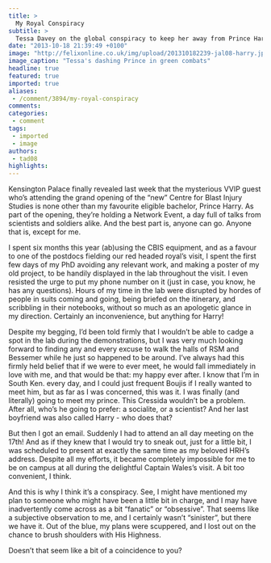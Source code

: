 ```yaml
---
title: >
  My Royal Conspiracy
subtitle: >
  Tessa Davey on the global conspiracy to keep her away from Prince Harry
date: "2013-10-18 21:39:49 +0100"
image: "http://felixonline.co.uk/img/upload/201310182239-jal08-harry.jpg"
image_caption: "Tessa's dashing Prince in green combats"
headline: true
featured: true
imported: true
aliases:
 - /comment/3894/my-royal-conspiracy
comments:
categories:
 - comment
tags:
 - imported
 - image
authors:
 - tad08
highlights:
---
```


Kensington Palace finally revealed last week that the mysterious VVIP guest who’s attending the grand opening of the “new” Centre for Blast Injury Studies is none other than my favourite eligible bachelor, Prince Harry. As part of the opening, they’re holding a Network Event, a day full of talks from scientists and soldiers alike. And the best part is, anyone can go. Anyone that is, except for me.

I spent six months this year (ab)using the CBIS equipment, and as a favour to one of the postdocs fielding our red headed royal’s visit, I spent the first few days of my PhD avoiding any relevant work, and making a poster of my old project, to be handily displayed in the lab throughout the visit. I even resisted the urge to put my phone number on it (just in case, you know, he has any questions). Hours of my time in the lab were disrupted by hordes of people in suits coming and going, being briefed on the itinerary, and scribbling in their notebooks, without so much as an apologetic glance in my direction. Certainly an inconvenience, but anything for Harry!

Despite my begging, I’d been told firmly that I wouldn’t be able to cadge a spot in the lab during the demonstrations, but I was very much looking forward to finding any and every excuse to walk the halls of RSM and Bessemer while he just so happened to be around. I’ve always had this firmly held belief that if we were to ever meet, he would fall immediately in love with me, and that would be that: my happy ever after. I know that I’m in South Ken. every day, and I could just frequent Boujis if I really wanted to meet him, but as far as I was concerned, this was it. I was finally (and literally) going to meet my prince. This Cressida wouldn’t be a problem. After all, who’s he going to prefer: a socialite, or a scientist? And her last boyfriend was also called Harry - who does that?

But then I got an email. Suddenly I had to attend an all day meeting on the 17th! And as if they knew that I would try to sneak out, just for a little bit, I was scheduled to present at exactly the same time as my beloved HRH’s address. Despite all my efforts, it became completely impossible for me to be on campus at all during the delightful Captain Wales’s visit. A bit too convenient, I think.

And this is why I think it’s a conspiracy. See, I might have mentioned my plan to someone who might have been a little bit in charge, and I may have inadvertently come across as a bit “fanatic” or “obsessive”. That seems like a subjective observation to me, and I certainly wasn’t “sinister”, but there we have it. Out of the blue, my plans were scuppered, and I lost out on the chance to brush shoulders with His Highness.

Doesn’t that seem like a bit of a coincidence to you?
